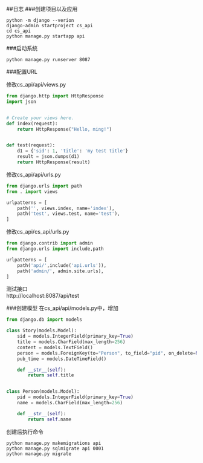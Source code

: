 ##日志
###创建项目以及应用
```commandline
python -m django --verion
django-admin startproject cs_api
cd cs_api
python manage.py startapp api
```
###启动系统
```commandline
python manage.py runserver 8087
```

###配置URL

修改cs_api/api/views.py   
```python
from django.http import HttpResponse
import json


# Create your views here.
def index(request):
    return HttpResponse("Hello, ming!")


def test(request):
    d1 = {'sid': 1, 'title': 'my test title'}
    result = json.dumps(d1)
    return HttpResponse(result)

```
修改cs_api/api/urls.py  
```python
from django.urls import path
from . import views

urlpatterns = [
    path('', views.index, name='index'),
    path('test', views.test, name='test'),
]
```
修改cs_api/cs_api/urls.py
```python
from django.contrib import admin
from django.urls import include,path

urlpatterns = [
    path('api/',include('api.urls')),
    path('admin/', admin.site.urls),
]
```
测试接口  
http://localhost:8087/api/test

###创建模型
在cs_api/api/models.py中，增加  
```python
from django.db import models

class Story(models.Model):
    sid = models.IntegerField(primary_key=True)
    title = models.CharField(max_length=256)
    content = models.TextField()
    person = models.ForeignKey(to="Person", to_field="pid", on_delete=None)
    pub_time = models.DateTimeField()

    def __str__(self):
        return self.title


class Person(models.Model):
    pid = models.IntegerField(primary_key=True)
    name = models.CharField(max_length=256)

    def __str__(self):
        return self.name
```
创建后执行命令  
```commandline
python manage.py makemigrations api
python manage.py sqlmigrate api 0001
python manage.py migrate
```

